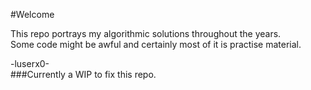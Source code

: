 #Welcome

This repo portrays my algorithmic solutions throughout the years.  
Some code might be awful and certainly most of it is practise material.

-luserx0-  
###Currently a WIP to fix this repo.

